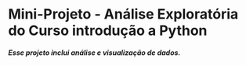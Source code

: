 # Mini-Projeto - Análise Exploratória do Curso introdução a Python

##### Esse projeto inclui análise e visualização de dados.
